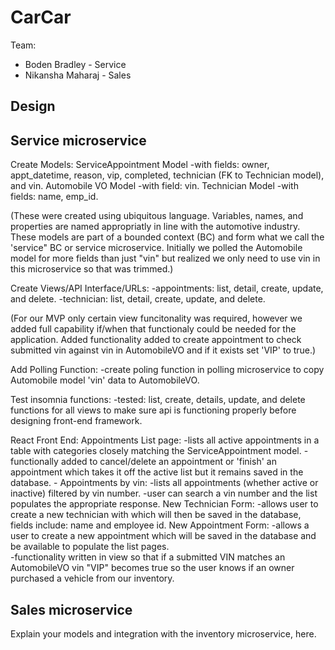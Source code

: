 # CarCar

Team:

* Boden Bradley - Service
* Nikansha Maharaj - Sales

## Design

## Service microservice

Create Models:
    ServiceAppointment Model
        -with fields: owner, appt_datetime, reason, vip, completed, technician (FK to Technician model), and vin.
    Automobile VO Model
        -with field: vin.
    Technician Model
        -with fields: name, emp_id.

(These were created using ubiquitous language. Variables, names, and properties are named appropriatly in line with the automotive industry.  These models are part of a bounded context (BC) and form what we call the 'service" BC or service microservice.  Initially we polled the Automobile model for more fields than just "vin" but realized we only need to use vin in this microservice so that was trimmed.)

Create Views/API Interface/URLs:
    -appointments:  list, detail, create, update, and delete. 
    -technician: list, detail, create, update, and delete. 

(For our MVP only certain view funcitonality was required, however we added full capability if/when that functionaly could be needed for the application.  Added functionality added to create appointment to check submitted vin against vin in AutomobileVO and if it exists set 'VIP' to true.)

Add Polling Function:
    -create poling function in polling microservice to copy Automobile model 'vin' data to AutomobileVO.

Test insomnia functions:
    -tested: list, create, details, update, and delete functions for all views to make sure api is functioning properly before designing front-end framework.

React Front End:
    Appointments List page:
        -lists all active appointments in a table with categories closely matching the ServiceAppointment model.
        -functionally added to cancel/delete an appointment or 'finish' an appointment which takes it off the active list but it remains saved in the database.
        -
    Appointments by vin:
        -lists all appointments (whether active or inactive) filtered by vin number.
        -user can search a vin number and the list populates the appropriate response. 
    New Technician Form:
        -allows user to create a new technician with which will then be saved in the database, fields include:  name and employee id.
    New Appointment Form:
        -allows a user to create a new appointment which will be saved in the database and be available to populate the list pages.  
        -functionality written in view so that if a submitted VIN matches an AutomobileVO vin "VIP" becomes true so the user knows if an owner purchased a vehicle from our inventory.


## Sales microservice

Explain your models and integration with the inventory
microservice, here.
